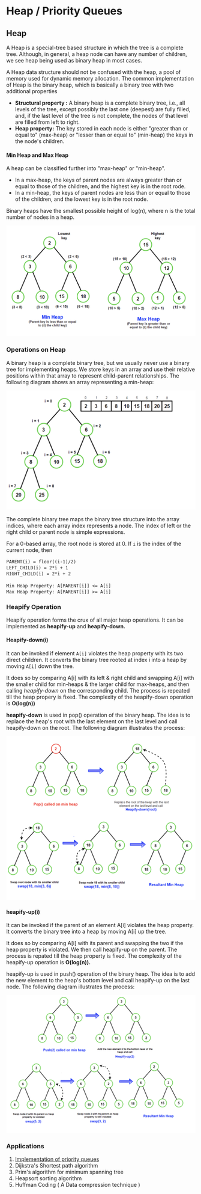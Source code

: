 # Heap / Priority Queues

## Heap

A Heap is a special-tree based structure in which the tree is a complete tree. Although, in general, a heap node can have any number of children, we see heap being used as binary heap in most cases.

A Heap data structure should not be confused with the heap, a pool of memory used for dynamic memory allocation. The common implementation of Heap is the binary heap, which is basically a binary tree with two additional properties

* **Structural property :** A binary heap is a complete binary tree, i.e., all levels of the tree, except possibly the last one \(deepest\) are fully filled, and, if the last level of the tree is not complete, the nodes of that level are filled from left to right.
* **Heap property:** The key stored in each node is either "greater than or equal to" \(max-heap\)  or "lesser than or equal to" \(min-heap\) the keys in the node's children.

#### Min Heap and Max Heap

A heap can be classified further into "max-heap" or "min-heap".

* In a max-heap, the keys of parent nodes are always greater than or equal to those of the children, and the highest key is in the root rode.
* In a min-heap, the keys of parent nodes are less than or equal to those of the children, and the lowest key is in the root node.

Binary heaps have the smallest possible height of log\(n\), where n is the total number of nodes in a heap.

![Min Heap and Max Heap Representation](../../.gitbook/assets/screenshot-2021-05-31-at-7.21.17-pm.png)

### Operations on Heap

A binary heap is a complete binary tree, but we usually never use a binary tree for implementing heaps. We store keys in an array and use their relative positions within that array to represent child-parent relationships. The following diagram shows an array representing a min-heap:

![Array Representation of Min-Heap](../../.gitbook/assets/screenshot-2021-05-31-at-7.27.27-pm.png)

The complete binary tree maps the binary tree structure into the array indices, where each array index represents a node. The index of left or the right child or parent node is simple expressions.

For a 0-based array, the root node is stored at 0. If `i` is the index of the current node, then

```text
PARENT(i) = floor((i-1)/2)
LEFT_CHILD(i) = 2*i + 1
RIGHT_CHILD(i) = 2*i + 2

Min Heap Property: A[PARENT[i]] <= A[i]
Max Heap Property: A[PARENT[i]] >= A[i]
```

### Heapify Operation

Heapify operation forms the crux of all major heap operations. It can be implemented as **heapify-up** and **heapify-down.**

#### Heapify-down\(i\)

It can be invoked if element `A[i]` violates the heap property with its two direct children. It converts the binary tree rooted at index i into a heap by moving `A[i]` down the tree.

It does so by comparing A\[i\] with its left & right child and swapping A\[i\] with the smaller child for min-heaps & the larger child for max-heaps, and then calling _heapify-down_ on the corresponding child. The process is repeated till the heap propery is fixed. The complexity of the heapify-down operation is **O\(log\(n\)\)**

**heapify-down** is used in pop\(\) operation of the binary heap. The idea is to replace the heap's root with the last element on the last level and call heapify-down on the root. The following diagram illustrates the process:

![heapfiy-down used in pop\(\)](../../.gitbook/assets/screenshot-2021-05-31-at-8.53.30-pm.png)

#### heapify-up\(i\)

It can be invoked if the parent of an element A\[i\] violates the heap property. It converts the binary tree into a heap by moving A\[i\] up the tree.

It does so by comparing A\[i\] with its parent and swapping the two if the heap property is violated. We then call heapify-up on the parent. The process is repated till the heap property is fixed. The complexity of the heapify-up operation is **O\(log\(n\)\).**

heapify-up is used in push\(\) operation of the binary heap. The idea is to add the new element to the heap's bottom level and call heapify-up on the last node. The following diagram illustrates the process:

![heapify-up used in push\(\)](../../.gitbook/assets/screenshot-2021-05-31-at-9.01.40-pm.png)

### Applications

1. [Implementation of priority queues](implementation-of-priority-queue.md)
2. Dijkstra's Shortest path algorithm
3. Prim's algorithm for minimum spanning tree
4. Heapsort sorting algorithm
5. Huffman Coding \( A Data compression technique \)







